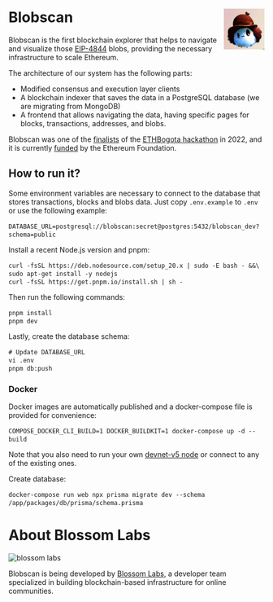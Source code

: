 # Blobscan <a href="#"><img align="right" src=".github/assets/blobi.jpeg" height="80px" /></a>

Blobscan is the first blockchain explorer that helps to navigate and visualize those [EIP-4844](https://www.eip4844.com) blobs, providing the necessary infrastructure to scale Ethereum.

The architecture of our system has the following parts:

- Modified consensus and execution layer clients
- A blockchain indexer that saves the data in a PostgreSQL database (we are migrating from MongoDB)
- A frontend that allows navigating the data, having specific pages for blocks, transactions, addresses, and blobs.

Blobscan was one of the [finalists](https://twitter.com/ETHGlobal/status/1579249265557192704) of the [ETHBogota hackathon](https://bogota.ethglobal.com/) in 2022,
and it is currently [funded](https://blog.ethereum.org/2023/02/14/layer-2-grants-roundup#-data-visualization) by the Ethereum Foundation.

## How to run it?

Some environment variables are necessary to connect to the database that stores transactions, blocks and blobs data. Just copy `.env.example` to `.env` or use the following example:

```
DATABASE_URL=postgresql://blobscan:secret@postgres:5432/blobscan_dev?schema=public
```

Install a recent Node.js version and pnpm:

```
curl -fsSL https://deb.nodesource.com/setup_20.x | sudo -E bash - &&\
sudo apt-get install -y nodejs
curl -fsSL https://get.pnpm.io/install.sh | sh -
```

Then run the following commands:

```
pnpm install
pnpm dev
```

Lastly, create the database schema:

```
# Update DATABASE_URL
vi .env
pnpm db:push
```

### Docker

Docker images are automatically published and a docker-compose file is provided for convenience:

```
COMPOSE_DOCKER_CLI_BUILD=1 DOCKER_BUILDKIT=1 docker-compose up -d --build
```

Note that you also need to run your own [devnet-v5 node](https://github.com/Blobscan/devnet-v5) or connect to any of the existing ones.

Create database:

```
docker-compose run web npx prisma migrate dev --schema /app/packages/db/prisma/schema.prisma
```

# About Blossom Labs

![blossom labs](https://blossom.software/img/logo.svg)

Blobscan is being developed by [Blossom Labs](https://blossom.software/), a developer team specialized in building blockchain-based infrastructure for online communities.
